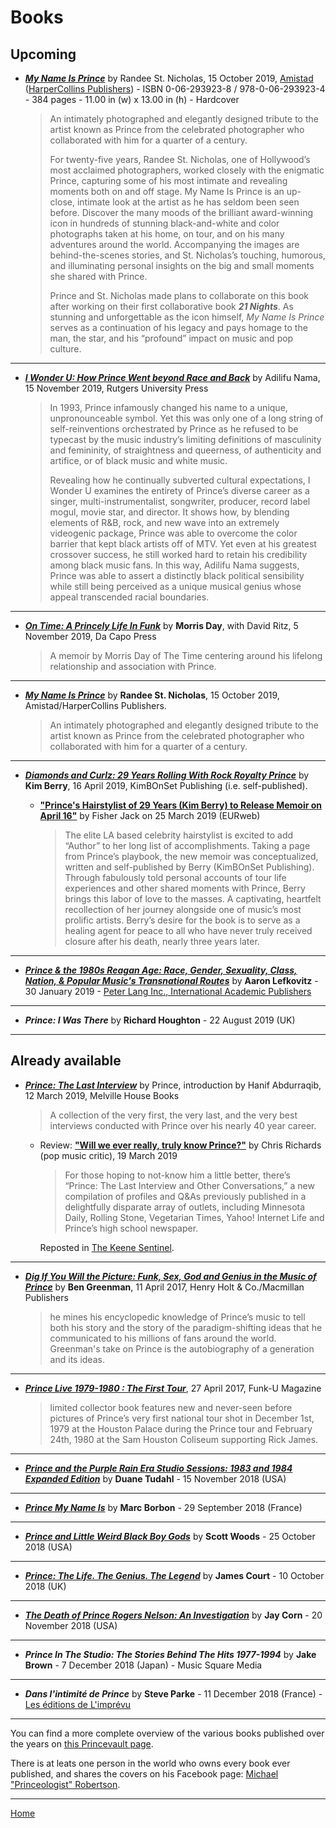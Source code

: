 
# Books

## Upcoming


 - [***My Name Is Prince***](https://www.harpercollins.com/9780062939234/my-name-is-prince/) by Randee St. Nicholas, 15 October 2019, [Amistad](http://amistad.hc.com/) ([HarperCollins Publishers](https://www.harpercollins.com/)) - ISBN 0-06-293923-8 / 978-0-06-293923-4 - 384 pages - 11.00 in (w) x 13.00 in (h) - Hardcover
 
    > An intimately photographed and elegantly designed tribute to the artist known as Prince from the celebrated photographer who collaborated with him for a quarter of a century.
    >
    > For twenty-five years, Randee St. Nicholas, one of Hollywood’s most acclaimed photographers, worked closely with the enigmatic Prince, capturing some of his most intimate and revealing moments both on and off stage. My Name Is Prince is an up-close, intimate look at the artist as he has seldom been seen before. Discover the many moods of the brilliant award-winning icon in hundreds of stunning black-and-white and color photographs taken at his home, on tour, and on his many adventures around the world. Accompanying the images are behind-the-scenes stories, and St. Nicholas’s touching, humorous, and illuminating personal insights on the big and small moments she shared with Prince.
    >
    > Prince and St. Nicholas made plans to collaborate on this book after working on their first collaborative book ***21 Nights***. As stunning and unforgettable as the icon himself, *My Name Is Prince* serves as a continuation of his legacy and pays homage to the man, the star, and his “profound” impact on music and pop culture.

---

 - [***I Wonder U: How Prince Went beyond Race and Back***](https://www.rutgersuniversitypress.org/i-wonder-u/9781978805163) by Adilifu Nama, 15 November 2019, Rutgers University Press
 
    > In 1993, Prince infamously changed his name to a unique, unpronounceable symbol. Yet this was only one of a long string of self-reinventions orchestrated by Prince as he refused to be typecast by the music industry’s limiting definitions of masculinity and femininity, of straightness and queerness, of authenticity and artifice, or of black music and white music.
    >
    > Revealing how he continually subverted cultural expectations, I Wonder U examines the entirety of Prince’s diverse career as a singer, multi-instrumentalist, songwriter, producer, record label mogul, movie star, and director. It shows how, by blending elements of R&B, rock, and new wave into an extremely videogenic package, Prince was able to overcome the color barrier that kept black artists off of MTV. Yet even at his greatest crossover success, he still worked hard to retain his credibility among black music fans. In this way, Adilifu Nama suggests, Prince was able to assert a distinctly black political sensibility while still being perceived as a unique musical genius whose appeal transcended racial boundaries.

---

 - [***On Time: A Princely Life In Funk***](https://www.dacapopress.com/titles/morris-day/on-time/9780306922206/) by **Morris Day**, with David Ritz, 5 November 2019, Da Capo Press

    > A memoir by Morris Day of The Time centering around his lifelong relationship and association with Prince.

---
    
 - [***My Name Is Prince***](https://www.harpercollins.com/9780062939234/my-name-is-prince/) by **Randee St. Nicholas**, 15 October 2019, Amistad/HarperCollins Publishers.
 
    > An intimately photographed and elegantly designed tribute to the artist known as Prince from the celebrated photographer who collaborated with him for a quarter of a century.

---

 - [***Diamonds and Curlz: 29 Years Rolling With Rock Royalty Prince***](http://diamondsncurlz.com/) by **Kim Berry**, 16 April 2019, KimBOnSet Publishing (i.e. self-published).
 
    - [**"Prince's Hairstylist of 29 Years (Kim Berry) to Release Memoir on April 16"**](https://eurweb.com/2019/03/princes-hairstylist-of-29-years-kim-berry-to-release-memoir-on-april-16/) by Fisher Jack on 25 March 2019 (EURweb)
    
       > The elite LA based celebrity hairstylist is excited to add “Author” to her long list of accomplishments. Taking a page from Prince’s playbook, the new memoir was conceptualized, written and self-published by Berry (KimBOnSet Publishing). Through fabulously told personal accounts of tour life experiences and other shared moments with Prince, Berry brings this labor of love to the masses. A captivating, heartfelt recollection of her journey alongside one of music’s most prolific artists. Berry’s desire for the book is to serve as a healing agent for peace to all who have never truly received closure after his death, nearly three years later.
    
---

 - [***Prince & the 1980s Reagan Age: Race, Gender, Sexuality, Class, Nation, & Popular Music's Transnational Routes***](_URL_) by **Aaron Lefkovitz** - 30 January 2019 - [Peter Lang Inc., International Academic Publishers](https://www.peterlang.com/)

---

 - ***Prince: I Was There*** by **Richard Houghton** - 22 August 2019 (UK)

---

## Already available

 - [***Prince: The Last Interview***](https://www.mhpbooks.com/books/prince-the-last-interview/) by Prince, introduction by Hanif Abdurraqib, 12 March 2019, Melville House Books 

    > A collection of the very first, the very last, and the very best interviews conducted with Prince over his nearly 40 year career.
    
    - Review: [**"Will we ever really, truly know Prince?"**](https://www.washingtonpost.com/entertainment/books/will-we-ever-really-truly-know-prince/2019/03/18/4ae1f464-49a0-11e9-9663-00ac73f49662_story.html) by Chris Richards (pop music critic), 19 March 2019
    
       > For those hoping to not-know him a little better, there’s “Prince: The Last Interview and Other Conversations,” a new compilation of profiles and Q&As previously published in a delightfully disparate array of outlets, including Minnesota Daily, Rolling Stone, Vegetarian Times, Yahoo! Internet Life and Prince’s high school newspaper.
       
       Reposted in [The Keene Sentinel](https://www.sentinelsource.com/will-we-ever-really-truly-know-prince/article_e533dc18-5d86-52b4-b914-73d7f7dac9b6.html).

---

 - [***Dig If You Will the Picture: Funk, Sex, God and Genius in the Music of Prince***](https://us.macmillan.com/books/9781250128379) by **Ben Greenman**, 11 April 2017, Henry Holt & Co./Macmillan Publishers
 
    > he mines his encyclopedic knowledge of Prince’s music to tell both his story and the story of the paradigm-shifting ideas that he communicated to his millions of fans around the world. Greenman's take on Prince is the autobiography of a generation and its ideas.

---
 
 - [***Prince Live 1979-1980 : The First Tour***](http://www.funku.fr/en/2017/prince-live-1979-1980-the-first-tour-2/), 27 April 2017, Funk-U Magazine
 
    > limited collector book features new and never-seen before pictures of Prince’s very first national tour shot in December 1st, 1979 at the Houston Palace during the Prince tour and February 24th, 1980 at the Sam Houston Coliseum supporting Rick James.

---

 - [***Prince and the Purple Rain Era Studio Sessions: 1983 and 1984 Expanded Edition***](https://rowman.com/ISBN/9781538114629/Prince-and-the-Purple-Rain-Era-Studio-Sessions-1983-and-1984-Expanded-Edition) by **Duane Tudahl** - 15 November 2018 (USA)

---

 - [***Prince My Name Is***](http://www.camionblanc.com/detail-livre-prince-my-name-is-1206.php) by **Marc Borbon** - 29 September 2018 (France)

---

 - [***Prince and Little Weird Black Boy Gods***](https://brickcavemedia.com/product/prince-and-little-weird-black-boy-gods-special-edition-paperback/) by **Scott Woods** - 25 October 2018 (USA)

---

 - [***Prince: The Life. The Genius. The Legend***](http://newhavenpublishingltd.com/?page_id=1997) by **James Court** - 10 October 2018 (UK)

---

 - [***The Death of Prince Rogers Nelson: An Investigation***](https://thedeathofprincerogersnelson.com/) by **Jay Corn** - 20 November 2018 (USA)

---

 - ***Prince In The Studio: The Stories Behind The Hits 1977-1994*** by **Jake Brown** - 7 December 2018 (Japan) - Music Square Media

---

 - ***Dans l'intimité de Prince*** by **Steve Parke** - 11 December 2018 (France) - [Les éditions de L'imprévu](http://www.leseditionsdelimprevu.fr/)
 
---

You can find a more complete overview of the various books published over the years on [this Princevault page](http://www.princevault.com/index.php?title=Bibliography). 

There is at leats one person in the world who owns every book ever published, and shares the covers on his Facebook page: [Michael "Princeologist" Robertson](https://www.facebook.com/worldpeacewithmichael).

---

[Home](../)
